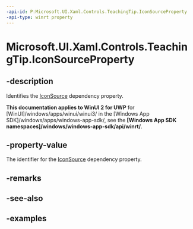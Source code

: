 ```yaml
---
-api-id: P:Microsoft.UI.Xaml.Controls.TeachingTip.IconSourceProperty
-api-type: winrt property
---
```


# Microsoft.UI.Xaml.Controls.TeachingTip.IconSourceProperty

<!--
public static Windows.UI.Xaml.DependencyProperty IconSourceProperty { get; }
-->

## -description

Identifies the [IconSource](teachingtip_iconsource.md) dependency property.

**This documentation applies to WinUI 2 for UWP** for [WinUI]/windows/apps/winui/winui3/ in the [Windows App SDK]/windows/apps/windows-app-sdk/, see the **[Windows App SDK namespaces]/windows/windows-app-sdk/api/winrt/**.

## -property-value

The identifier for the [IconSource](teachingtip_iconsource.md) dependency property.

## -remarks

## -see-also

## -examples

